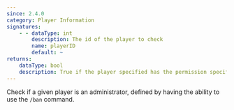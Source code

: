 ```yaml
---
since: 2.4.0
category: Player Information
signatures:
    - - dataType: int
        description: The id of the player to check
        name: playerID
        default: ~
returns:
    dataType: bool
    description: True if the player specified has the permission specified
---
```


Check if a given player is an administrator, defined by having the ability to use the `/ban` command.
